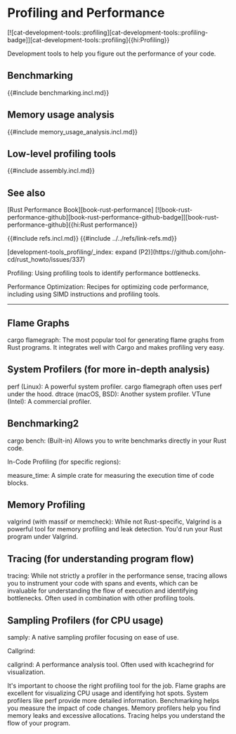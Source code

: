 # Profiling and Performance

[![cat-development-tools::profiling][cat-development-tools::profiling-badge]][cat-development-tools::profiling]{{hi:Profiling}}

Development tools to help you figure out the performance of your code.

## Benchmarking

{{#include benchmarking.incl.md}}

## Memory usage analysis

{{#include memory_usage_analysis.incl.md}}

## Low-level profiling tools

{{#include assembly.incl.md}}

## See also

[Rust Performance Book][book-rust-performance] [![book-rust-performance-github][book-rust-performance-github-badge]][book-rust-performance-github]{{hi:Rust performance}}

{{#include refs.incl.md}}
{{#include ../../refs/link-refs.md}}

<div class="hidden">
[development-tools_profiling/_index: expand (P2)](https://github.com/john-cd/rust_howto/issues/337)

Profiling: Using profiling tools to identify performance bottlenecks.

Performance Optimization: Recipes for optimizing code performance, including using SIMD instructions and profiling tools.

---

## Flame Graphs

cargo flamegraph: The most popular tool for generating flame graphs from Rust programs. It integrates well with Cargo and makes profiling very easy.

## System Profilers (for more in-depth analysis)

perf (Linux): A powerful system profiler. cargo flamegraph often uses perf under the hood.
dtrace (macOS, BSD): Another system profiler.
VTune (Intel): A commercial profiler.

## Benchmarking2

cargo bench: (Built-in) Allows you to write benchmarks directly in your Rust code.

In-Code Profiling (for specific regions):

measure_time: A simple crate for measuring the execution time of code blocks.

## Memory Profiling

valgrind (with massif or memcheck): While not Rust-specific, Valgrind is a powerful tool for memory profiling and leak detection. You'd run your Rust program under Valgrind.

## Tracing (for understanding program flow)

tracing: While not strictly a profiler in the performance sense, tracing allows you to instrument your code with spans and events, which can be invaluable for understanding the flow of execution and identifying bottlenecks. Often used in combination with other profiling tools.

## Sampling Profilers (for CPU usage)

samply: A native sampling profiler focusing on ease of use.

Callgrind:

callgrind: A performance analysis tool. Often used with kcachegrind for visualization.

It's important to choose the right profiling tool for the job. Flame graphs are excellent for visualizing CPU usage and identifying hot spots. System profilers like perf provide more detailed information. Benchmarking helps you measure the impact of code changes. Memory profilers help you find memory leaks and excessive allocations.  Tracing helps you understand the flow of your program.

</div>
